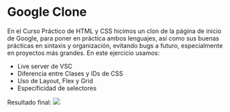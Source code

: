 # Google Clone
En el Curso Práctico de HTML y CSS hicimos un clon de la página de inicio de Google, para poner en práctica ambos lenguajes, así como sus buenas prácticas en sintaxis y organización, evitando bugs a futuro, especialmente en proyectos más grandes.
En este ejercicio usamos:
- Live server de VSC
- Diferencia entre Clases y IDs de CSS
- Uso de Layout, Flex y Grid
- Especificidad de selectores

Resultado final:
![](https://imgur.com/VAYGl3m)
